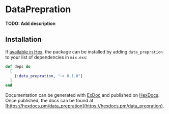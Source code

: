 # DataPrepration

**TODO: Add description**

## Installation

If [available in Hex](https://hex.pm/docs/publish), the package can be installed
by adding `data_prepration` to your list of dependencies in `mix.exs`:

```elixir
def deps do
  [
    {:data_prepration, "~> 0.1.0"}
  ]
end
```

Documentation can be generated with [ExDoc](https://github.com/elixir-lang/ex_doc)
and published on [HexDocs](https://hexdocs.pm). Once published, the docs can
be found at [https://hexdocs.pm/data_prepration](https://hexdocs.pm/data_prepration).

